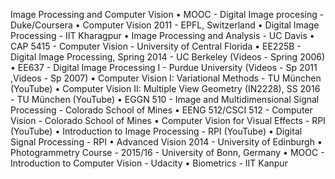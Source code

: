 Image Processing and Computer Vision
•	MOOC - Digital Image procesing - Duke/Coursera
•	Computer Vision 2011 - EPFL, Switzerland
•	Digital Image Processing - IIT Kharagpur
•	Image Processing and Analysis - UC Davis
•	CAP 5415 - Computer Vision - University of Central Florida
•	EE225B - Digital Image Processing, Spring 2014 - UC Berkeley (Videos - Spring 2006)
•	EE637 - Digital Image Processing I - Purdue University (Videos - Sp 2011 ,Videos - Sp 2007)
•	Computer Vision I: Variational Methods - TU München (YouTube)
•	Computer Vision II: Multiple View Geometry (IN2228), SS 2016 - TU München (YouTube)
•	EGGN 510 - Image and Multidimensional Signal Processing - Colorado School of Mines
•	EENG 512/CSCI 512 - Computer Vision - Colorado School of Mines
•	Computer Vision for Visual Effects - RPI (YouTube)
•	Introduction to Image Processing - RPI (YouTube)
•	Digital Signal Processing - RPI
•	Advanced Vision 2014 - University of Edinburgh
•	Photogrammetry Course - 2015/16 - University of Bonn, Germany
•	MOOC - Introduction to Computer Vision - Udacity
•	Biometrics - IIT Kanpur
